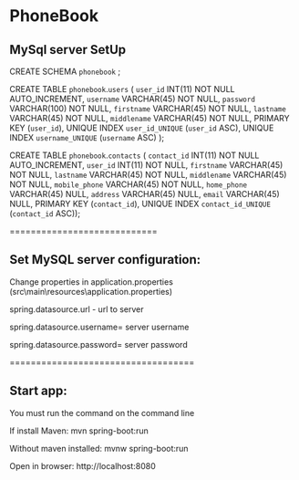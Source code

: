 PhoneBook
========

MySql server SetUp
--------------------
CREATE SCHEMA `phonebook` ;

CREATE TABLE `phonebook`.`users` (
  `user_id` INT(11) NOT NULL AUTO_INCREMENT,
  `username` VARCHAR(45) NOT NULL,
  `password` VARCHAR(100) NOT NULL,
  `firstname` VARCHAR(45) NOT NULL,
  `lastname` VARCHAR(45) NOT NULL,
  `middlename` VARCHAR(45) NOT NULL,
  PRIMARY KEY (`user_id`),
  UNIQUE INDEX `user_id_UNIQUE` (`user_id` ASC),
  UNIQUE INDEX `username_UNIQUE` (`username` ASC)
  );

CREATE TABLE `phonebook`.`contacts` (
  `contact_id` INT(11) NOT NULL AUTO_INCREMENT,
  `user_id` INT(11) NOT NULL,
  `firstname` VARCHAR(45) NOT NULL,
  `lastname` VARCHAR(45) NOT NULL,
  `middlename` VARCHAR(45) NOT NULL,
  `mobile_phone` VARCHAR(45) NOT NULL,
  `home_phone` VARCHAR(45) NULL,
  `address` VARCHAR(45) NULL,
  `email` VARCHAR(45) NULL,
  PRIMARY KEY (`contact_id`),
  UNIQUE INDEX `contact_id_UNIQUE` (`contact_id` ASC));


============================

Set MySQL server configuration:
--------------------
Change properties in application.properties (src\main\resources\application.properties)

spring.datasource.url - url to server

spring.datasource.username= server username

spring.datasource.password= server password


===================================

Start app:
---------
You must run the command on the command line

If install Maven: mvn spring-boot:run

Without maven installed: mvnw spring-boot:run

Open in browser: http://localhost:8080


